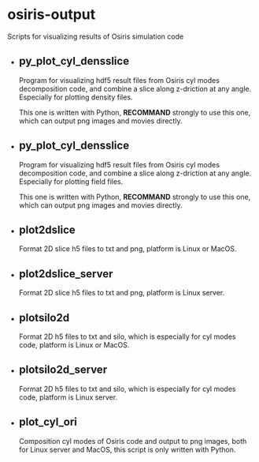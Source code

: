 # osiris-output
Scripts for visualizing results of Osiris simulation code

- ## py_plot_cyl_densslice
     Program for visualizing hdf5 result files from Osiris cyl modes decomposition code, and combine a slice along z-driction at any angle. Especially for plotting density files. 
     
     This one is written with Python, **RECOMMAND** strongly to use this one, which can output png images and movies directly.
     
- ## py_plot_cyl_densslice
     Program for visualizing hdf5 result files from Osiris cyl modes decomposition code, and combine a slice along z-driction at any angle. Especially for plotting field files. 
     
     This one is written with Python, **RECOMMAND** strongly to use this one, which can output png images and movies directly.

- ## plot2dslice
     Format 2D slice h5 files to txt and png, platform is Linux or MacOS.

- ## plot2dslice_server
     Format 2D slice h5 files to txt and png, platform is Linux server.

- ## plotsilo2d
     Format 2D h5 files to txt and silo, which is especially for cyl modes code, platform is Linux or MacOS.

- ## plotsilo2d_server
     Format 2D h5 files to txt and silo, which is especially for cyl modes code, platform is Linux server.
     
- ## plot_cyl_ori
     Composition cyl modes of Osiris code and output to png images, both for Linux server and MacOS, this script is only written with Python.
